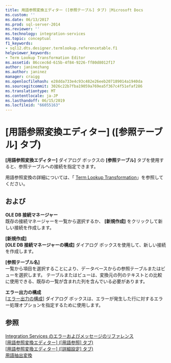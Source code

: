 ```yaml
---
title: 用語参照変換エディター ([参照テーブル] タブ) |Microsoft Docs
ms.custom: ''
ms.date: 06/13/2017
ms.prod: sql-server-2014
ms.reviewer: ''
ms.technology: integration-services
ms.topic: conceptual
f1_keywords:
- sql12.dts.designer.termlookup.referencetable.f1
helpviewer_keywords:
- Term Lookup Transformation Editor
ms.assetid: 86ccec6d-615b-4f84-9226-ff80d8012f17
author: janinezhang
ms.author: janinez
manager: craigg
ms.openlocfilehash: e28dda733e4c93c482e26eeb207189014a1940da
ms.sourcegitcommit: 3026c22b7fba19059a769ea5f367c4f51efaf286
ms.translationtype: MT
ms.contentlocale: ja-JP
ms.lasthandoff: 06/15/2019
ms.locfileid: "66055163"
---
```

# <a name="term-lookup-transformation-editor-reference-table-tab"></a>[用語参照変換エディター] ([参照テーブル] タブ)
  **[用語参照変換エディター]** ダイアログ ボックスの **[参照テーブル]** タブを使用すると、参照テーブルへの接続を指定できます。  
  
 用語参照変換の詳細については、「 [Term Lookup Transformation](data-flow/transformations/lookup-transformation.md)」を参照してください。  
  
## <a name="options"></a>および  
 **OLE DB 接続マネージャー**  
 既存の接続マネージャーを一覧から選択するか、 **[新規作成]** をクリックして新しい接続を作成します。  
  
 **[新規作成]**  
 **[OLE DB 接続マネージャーの構成]** ダイアログ ボックスを使用して、新しい接続を作成します。  
  
 **[参照テーブル名]**  
 一覧から項目を選択することにより、データベースからの参照テーブルまたはビューを選択します。 テーブルまたはビューは、変換元の列のテキストとの比較に使用できる、既存の一覧が含まれた列を含んでいる必要があります。  
  
 **エラー出力の構成**  
 [[エラー出力の構成]](../../2014/integration-services/configure-error-output.md) ダイアログ ボックスは、エラーが発生した行に対するエラー処理オプションを指定するために使用します。  
  
## <a name="see-also"></a>参照  
 [Integration Services のエラーおよびメッセージのリファレンス](../../2014/integration-services/integration-services-error-and-message-reference.md)   
 [[用語参照変換エディター] &#40;[用語参照] タブ&#41;](../../2014/integration-services/term-lookup-transformation-editor-term-lookup-tab.md)   
 [[用語参照変換エディター] &#40;[詳細設定] タブ&#41;](../../2014/integration-services/term-lookup-transformation-editor-advanced-tab.md)   
 [用語抽出変換](data-flow/transformations/term-extraction-transformation.md)  
  
  
